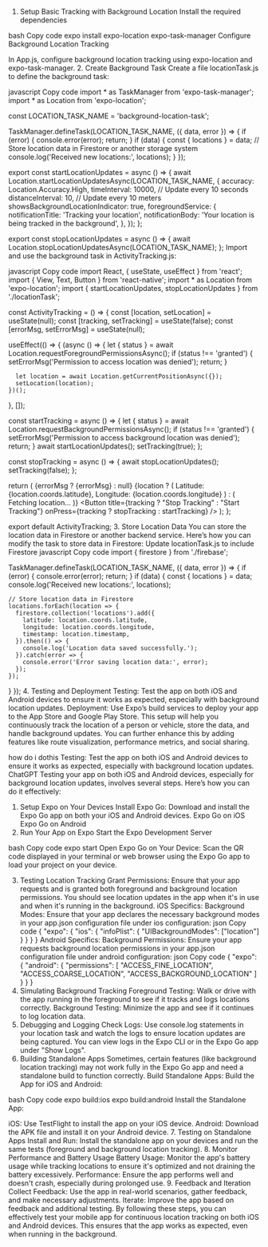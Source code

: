 1. Setup Basic Tracking with Background Location
Install the required dependencies

bash
Copy code
expo install expo-location expo-task-manager
Configure Background Location Tracking

In App.js, configure background location tracking using expo-location and expo-task-manager.
2. Create Background Task
Create a file locationTask.js to define the background task:

javascript
Copy code
import * as TaskManager from 'expo-task-manager';
import * as Location from 'expo-location';

const LOCATION_TASK_NAME = 'background-location-task';

TaskManager.defineTask(LOCATION_TASK_NAME, ({ data, error }) => {
  if (error) {
    console.error(error);
    return;
  }
  if (data) {
    const { locations } = data;
    // Store location data in Firestore or another storage system
    console.log('Received new locations:', locations);
  }
});

export const startLocationUpdates = async () => {
  await Location.startLocationUpdatesAsync(LOCATION_TASK_NAME, {
    accuracy: Location.Accuracy.High,
    timeInterval: 10000, // Update every 10 seconds
    distanceInterval: 10, // Update every 10 meters
    showsBackgroundLocationIndicator: true,
    foregroundService: {
      notificationTitle: 'Tracking your location',
      notificationBody: 'Your location is being tracked in the background',
    },
  });
};

export const stopLocationUpdates = async () => {
  await Location.stopLocationUpdatesAsync(LOCATION_TASK_NAME);
};
Import and use the background task in ActivityTracking.js:

javascript
Copy code
import React, { useState, useEffect } from 'react';
import { View, Text, Button } from 'react-native';
import * as Location from 'expo-location';
import { startLocationUpdates, stopLocationUpdates } from './locationTask';

const ActivityTracking = () => {
  const [location, setLocation] = useState(null);
  const [tracking, setTracking] = useState(false);
  const [errorMsg, setErrorMsg] = useState(null);

  useEffect(() => {
    (async () => {
      let { status } = await Location.requestForegroundPermissionsAsync();
      if (status !== 'granted') {
        setErrorMsg('Permission to access location was denied');
        return;
      }

      let location = await Location.getCurrentPositionAsync({});
      setLocation(location);
    })();
  }, []);

  const startTracking = async () => {
    let { status } = await Location.requestBackgroundPermissionsAsync();
    if (status !== 'granted') {
      setErrorMsg('Permission to access background location was denied');
      return;
    }
    await startLocationUpdates();
    setTracking(true);
  };

  const stopTracking = async () => {
    await stopLocationUpdates();
    setTracking(false);
  };

  return (
    <View>
      {errorMsg ? <Text>{errorMsg}</Text> : null}
      {location ? (
        <Text>Latitude: {location.coords.latitude}, Longitude: {location.coords.longitude}</Text>
      ) : (
        <Text>Fetching location...</Text>
      )}
      <Button title={tracking ? "Stop Tracking" : "Start Tracking"} onPress={tracking ? stopTracking : startTracking} />
    </View>
  );
};

export default ActivityTracking;
3. Store Location Data
You can store the location data in Firestore or another backend service. Here’s how you can modify the task to store data in Firestore:
Update locationTask.js to include Firestore
javascript
Copy code
import { firestore } from './firebase';

TaskManager.defineTask(LOCATION_TASK_NAME, ({ data, error }) => {
  if (error) {
    console.error(error);
    return;
  }
  if (data) {
    const { locations } = data;
    console.log('Received new locations:', locations);
    
    // Store location data in Firestore
    locations.forEach(location => {
      firestore.collection('locations').add({
        latitude: location.coords.latitude,
        longitude: location.coords.longitude,
        timestamp: location.timestamp,
      }).then(() => {
        console.log('Location data saved successfully.');
      }).catch(error => {
        console.error('Error saving location data:', error);
      });
    });
  }
});
4. Testing and Deployment
Testing: Test the app on both iOS and Android devices to ensure it works as expected, especially with background location updates.
Deployment: Use Expo’s build services to deploy your app to the App Store and Google Play Store.
This setup will help you continuously track the location of a person or vehicle, store the data, and handle background updates. You can further enhance this by adding features like route visualization, performance metrics, and social sharing.

how do i dothis Testing: Test the app on both iOS and Android devices to ensure it works as expected, especially with background location updates.
ChatGPT
Testing your app on both iOS and Android devices, especially for background location updates, involves several steps. Here’s how you can do it effectively:

1. Setup Expo on Your Devices
Install Expo Go: Download and install the Expo Go app on both your iOS and Android devices.
Expo Go on iOS
Expo Go on Android
2. Run Your App on Expo
Start the Expo Development Server

bash
Copy code
expo start
Open Expo Go on Your Device: Scan the QR code displayed in your terminal or web browser using the Expo Go app to load your project on your device.

3. Testing Location Tracking
Grant Permissions: Ensure that your app requests and is granted both foreground and background location permissions. You should see location updates in the app when it's in use and when it's running in the background.
iOS Specifics:
Background Modes: Ensure that your app declares the necessary background modes in your app.json configuration file under ios configuration:
json
Copy code
{
  "expo": {
    "ios": {
      "infoPlist": {
        "UIBackgroundModes": ["location"]
      }
    }
  }
}
Android Specifics:
Background Permissions: Ensure your app requests background location permissions in your app.json configuration file under android configuration:
json
Copy code
{
  "expo": {
    "android": {
      "permissions": [
        "ACCESS_FINE_LOCATION",
        "ACCESS_COARSE_LOCATION",
        "ACCESS_BACKGROUND_LOCATION"
      ]
    }
  }
}
4. Simulating Background Tracking
Foreground Testing: Walk or drive with the app running in the foreground to see if it tracks and logs locations correctly.
Background Testing: Minimize the app and see if it continues to log location data.
5. Debugging and Logging
Check Logs: Use console.log statements in your location task and watch the logs to ensure location updates are being captured.
You can view logs in the Expo CLI or in the Expo Go app under "Show Logs".
6. Building Standalone Apps
Sometimes, certain features (like background location tracking) may not work fully in the Expo Go app and need a standalone build to function correctly.
Build Standalone Apps:
Build the App for iOS and Android:

bash
Copy code
expo build:ios
expo build:android
Install the Standalone App:

iOS: Use TestFlight to install the app on your iOS device.
Android: Download the APK file and install it on your Android device.
7. Testing on Standalone Apps
Install and Run: Install the standalone app on your devices and run the same tests (foreground and background location tracking).
8. Monitor Performance and Battery Usage
Battery Usage: Monitor the app's battery usage while tracking locations to ensure it's optimized and not draining the battery excessively.
Performance: Ensure the app performs well and doesn't crash, especially during prolonged use.
9. Feedback and Iteration
Collect Feedback: Use the app in real-world scenarios, gather feedback, and make necessary adjustments.
Iterate: Improve the app based on feedback and additional testing.
By following these steps, you can effectively test your mobile app for continuous location tracking on both iOS and Android devices. This ensures that the app works as expected, even when running in the background.